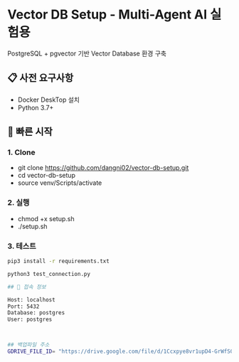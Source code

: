 # Vector DB Setup - Multi-Agent AI 실험용

PostgreSQL + pgvector 기반 Vector Database 환경 구축

## 📋 사전 요구사항

- Docker DeskTop 설치
- Python 3.7+

## 🚀 빠른 시작

### 1. Clone
- git clone https://github.com/dangni02/vector-db-setup.git
- cd vector-db-setup
- source venv/Scripts/activate

### 2. 실행
- chmod +x setup.sh
- ./setup.sh

### 3. 테스트
```bash
pip3 install -r requirements.txt

python3 test_connection.py

## 🔌 접속 정보

Host: localhost
Port: 5432
Database: postgres
User: postgres



## 백업파일 주소
GDRIVE_FILE_ID= "https://drive.google.com/file/d/1Ccxpye8vr1upD4-GrWfS0szyFLUTA_uX/view?usp=sharing"
